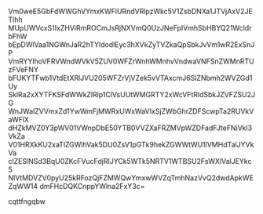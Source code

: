 Vm0weE5GbFdWWGhVYmxKWFlURndVRlpzWkc5V1ZsbDNXa1JTVjAxV2JETlhh
MUpUWVcxS1IxZHViRmROCmJsRjNXVmQ0UzJNeFpIVmhSbHBYQ21WcldrbFhW
bEpDWlVaa1NGWnJaR2hTYldodlEyc3hXVkZyTVZkaQpSbkJvVm1wR2ExSnJP
VmRYYlhoVFRVWndWVkV5ZUV0WFZrWnhWMnhvVndwaVNFSnZWMnRTUzFVeFNY
bFUKYTFwb1VtdEtXRlJVU205WFZrVjVZek5vVTAxcmJ6SlZNbmh2WVZGd1Uy
SklRa2xXYTFKSFdWWkZlRlp1ClVsUUtWMGRTY2xWcVFtRldSbkJZVFZSU2JG
WnJWalZVVmxZd1YwWmFjMWRxUWxWaVIxSjZWbGhrZDFScwpTa2RUVkVaWFlX
dHZkMVZ0Y3pWV01VWnpDbE50YTB0VVZXaFRZMVpWZDFadFJteFNiVkl3VkZa
V01HRXkKU2xaTlZGWlhVak5DU0ZsV1pGTk9hekZGWWtWU1lVMHdTalJYVkVa
clZESlNSd3BqU0ZKcFVucFdjRlJYCk5WTk5NRTV1WTBSU2FsWXlValJEYkc5
NlVtMDVZV0pyU25kRFozQjFZMWQwYmxwWVZqTmhNazVvQ2dwdApkWEZqWW14
dmFHcDQKCnppYWlna2FxY3c=

cqttfngqbw